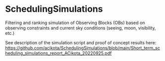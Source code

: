 # SchedulingSimulations
Filtering and ranking simulation of Observing Blocks (OBs) based on observing constraints and current sky conditions (seeing, moon, visibility, etc.)

See description of the simulation script and proof of concept results here:
https://github.com/acikota/SchedulingSimulations/blob/main/Short_term_scheduling_simulations_report_ACikota_20220925.pdf
